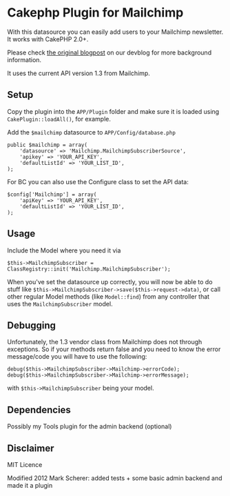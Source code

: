 # Cakephp Plugin for Mailchimp

With this datasource you can easily add users to your Mailchimp newsletter. It works with CakePHP 2.0+.

Please check [the original blogpost][1] on our devblog for more background information.

It uses the current API version 1.3 from Mailchimp.

## Setup

Copy the plugin into the `APP/Plugin` folder and make sure it is loaded using `CakePlugin::loadAll()`, for example.

Add the `$mailchimp` datasource to `APP/Config/database.php`

	public $mailchimp = array(
		'datasource' => 'Mailchimp.MailchimpSubscriberSource',
		'apikey' => 'YOUR_API_KEY',
		'defaultListId' => 'YOUR_LIST_ID',
	);

For BC you can also use the Configure class to set the API data:

	$config['Mailchimp'] = array(
		'apiKey' => 'YOUR_API_KEY',
		'defaultListId' => 'YOUR_LIST_ID',
	);

## Usage

Include the Model where you need it via

    $this->MailchimpSubscriber = ClassRegistry::init('Mailchimp.MailchimpSubscriber');

When you've set the datasource up correctly, you will now be able to do stuff like `$this->MailchimpSubscriber->save($this->request->data)`,
or call other regular Model methods (like `Model::find`) from any controller that uses the `MailchimpSubscriber` model.

[1]: http://devblog.springest.com/mailchimp-datasource-cakephp

## Debugging

Unfortunately, the 1.3 vendor class from Mailchimp does not through exceptions. So if your methods return false and you need to know
the error message/code you will have to use the following:

	debug($this->MailchimpSubscriber->Mailchimp->errorCode);
	debug($this->MailchimpSubscriber->Mailchimp->errorMessage);

with `$this->MailchimpSubscriber` being your model.

## Dependencies

Possibly my Tools plugin for the admin backend (optional)


## Disclaimer

MIT Licence

Modified 2012 Mark Scherer: added tests + some basic admin backend and made it a plugin
